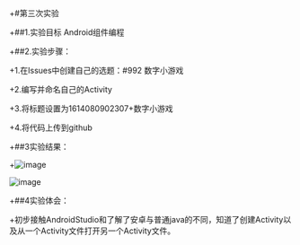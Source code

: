 +#第三次实验

 +##1.实验目标 Android组件编程

 +##2.实验步骤：

 +1.在Issues中创建自己的选题：#992 数字小游戏

 +2.编写并命名自己的Activity

 +3.将标题设置为1614080902307+数字小游戏

 +4.将代码上传到github

 +##3实验结果：

 +![image](https://github.com/Miles1212/android-labs-2018/blob/master/soft1614080902307/shiyan3/tupian1.png)

![image](https://github.com/Miles1212/android-labs-2018/blob/master/soft1614080902307/shiyan3/tupian2.png)

 +##4实验体会：

 +初步接触AndroidStudio和了解了安卓与普通java的不同，知道了创建Activity以及从一个Activity文件打开另一个Activity文件。
